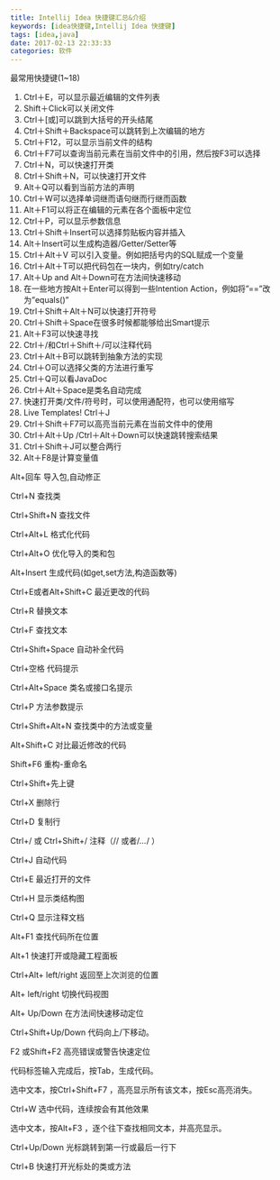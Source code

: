 ```yaml
---
title: Intellij Idea 快捷键汇总&介绍
keywords: [idea快捷键,Intellij Idea 快捷键]
tags: [idea,java]
date: 2017-02-13 22:33:33
categories: 软件
---
```


最常用快捷键(1~18)

1. Ctrl＋E，可以显示最近编辑的文件列表
2. Shift＋Click可以关闭文件
3. Ctrl＋[或]可以跳到大括号的开头结尾
4. Ctrl＋Shift＋Backspace可以跳转到上次编辑的地方
5. Ctrl＋F12，可以显示当前文件的结构
6. Ctrl＋F7可以查询当前元素在当前文件中的引用，然后按F3可以选择
7. Ctrl＋N，可以快速打开类
8. Ctrl＋Shift＋N，可以快速打开文件
9. Alt＋Q可以看到当前方法的声明
10. Ctrl＋W可以选择单词继而语句继而行继而函数
11. Alt＋F1可以将正在编辑的元素在各个面板中定位
12. Ctrl＋P，可以显示参数信息
13. Ctrl＋Shift＋Insert可以选择剪贴板内容并插入
14. Alt＋Insert可以生成构造器/Getter/Setter等
15. Ctrl＋Alt＋V 可以引入变量。例如把括号内的SQL赋成一个变量
16. Ctrl＋Alt＋T可以把代码包在一块内，例如try/catch
17. Alt＋Up and Alt＋Down可在方法间快速移动
18. 在一些地方按Alt＋Enter可以得到一些Intention Action，例如将”==”改为”equals()”
19. Ctrl＋Shift＋Alt＋N可以快速打开符号
20. Ctrl＋Shift＋Space在很多时候都能够给出Smart提示
21. Alt＋F3可以快速寻找
22. Ctrl＋/和Ctrl＋Shift＋/可以注释代码
23. Ctrl＋Alt＋B可以跳转到抽象方法的实现
24. Ctrl＋O可以选择父类的方法进行重写
25. Ctrl＋Q可以看JavaDoc
26. Ctrl＋Alt＋Space是类名自动完成
27. 快速打开类/文件/符号时，可以使用通配符，也可以使用缩写
28. Live Templates! Ctrl＋J
29. Ctrl＋Shift＋F7可以高亮当前元素在当前文件中的使用
30. Ctrl＋Alt＋Up /Ctrl＋Alt＋Down可以快速跳转搜索结果
31. Ctrl＋Shift＋J可以整合两行
32. Alt＋F8是计算变量值


<!--more-->
Alt+回车 导入包,自动修正

Ctrl+N   查找类

Ctrl+Shift+N 查找文件

Ctrl+Alt+L  格式化代码

Ctrl+Alt+O 优化导入的类和包

Alt+Insert 生成代码(如get,set方法,构造函数等)

Ctrl+E或者Alt+Shift+C  最近更改的代码

Ctrl+R 替换文本

Ctrl+F 查找文本

Ctrl+Shift+Space 自动补全代码

Ctrl+空格 代码提示

Ctrl+Alt+Space 类名或接口名提示

Ctrl+P 方法参数提示

Ctrl+Shift+Alt+N 查找类中的方法或变量

Alt+Shift+C 对比最近修改的代码
 
Shift+F6  重构-重命名

Ctrl+Shift+先上键

Ctrl+X 删除行

Ctrl+D 复制行

Ctrl+/ 或 Ctrl+Shift+/  注释（// 或者/*...*/ ）

Ctrl+J  自动代码

Ctrl+E 最近打开的文件

Ctrl+H 显示类结构图

Ctrl+Q 显示注释文档

Alt+F1 查找代码所在位置

Alt+1 快速打开或隐藏工程面板

Ctrl+Alt+ left/right 返回至上次浏览的位置

Alt+ left/right 切换代码视图

Alt+ Up/Down 在方法间快速移动定位

Ctrl+Shift+Up/Down 代码向上/下移动。

F2 或Shift+F2 高亮错误或警告快速定位
 
代码标签输入完成后，按Tab，生成代码。

选中文本，按Ctrl+Shift+F7 ，高亮显示所有该文本，按Esc高亮消失。

Ctrl+W 选中代码，连续按会有其他效果

选中文本，按Alt+F3 ，逐个往下查找相同文本，并高亮显示。

Ctrl+Up/Down 光标跳转到第一行或最后一行下

Ctrl+B 快速打开光标处的类或方法